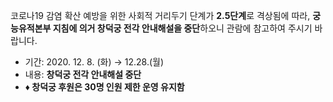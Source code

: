 코로나19 감염 확산 예방을 위한 사회적 거리두기 단계가 **2.5단계**로 격상됨에 따라, **궁능유적본부 지침에 의거 창덕궁 전각 안내해설을 중단**하오니 관람에 참고하여 주시기 바랍니다.  
- 기간: 2020. 12. 8. (화) → 12.28.(월)
- 내용: **창덕궁 전각 안내해설 중단**
- **♦ 창덕궁 후원은 30명 인원 제한 운영 유지함**